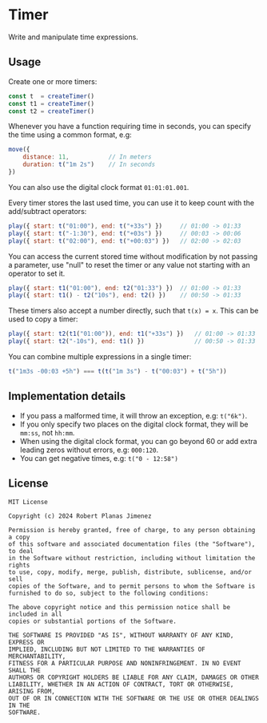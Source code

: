 # Timer
Write and manipulate time expressions.

## Usage

Create one or more timers:

```js
const t  = createTimer()
const t1 = createTimer()
const t2 = createTimer()
```

Whenever you have a function requiring time in seconds, you can specify the time using a common format, e.g:

```js
move({
    distance: 11,           // In meters
    duration: t("1m 2s")    // In seconds
})
```

You can also use the digital clock format `01:01:01.001`.

Every timer stores the last used time, you can use it to keep count with the add/subtract operators:

```js
play({ start: t("01:00"), end: t("+33s") })     // 01:00 -> 01:33
play({ start: t("-1:30"), end: t("+03s") })     // 00:03 -> 00:06
play({ start: t("02:00"), end: t("+00:03") })   // 02:00 -> 02:03
```

You can access the current stored time without modification by not passing a parameter, use "null" to reset the timer or any value not starting with an operator to set it.

```js
play({ start: t1("01:00"), end: t2("01:33") })  // 01:00 -> 01:33
play({ start: t1() - t2("10s"), end: t2() })    // 00:50 -> 01:33
```

These timers also accept a number directly, such that `t(x) = x`. This can be used to copy a timer:

```js
play({ start: t2(t1("01:00")), end: t1("+33s") })   // 01:00 -> 01:33
play({ start: t2("-10s"), end: t1() })              // 00:50 -> 01:33
```

You can combine multiple expressions in a single timer:

```js
t("1m3s -00:03 +5h") === t(t("1m 3s") - t("00:03") + t("5h"))
```

## Implementation details

* If you pass a malformed time, it will throw an exception, e.g: `t("6k")`.
* If you only specify two places on the digital clock format, they will be `mm:ss`, not `hh:mm`.
* When using the digital clock format, you can go beyond 60 or add extra leading zeros without errors, e.g: `000:120`.
* You can get negative times, e.g: `t("0 - 12:58")`


## License

```
MIT License

Copyright (c) 2024 Robert Planas Jimenez

Permission is hereby granted, free of charge, to any person obtaining a copy
of this software and associated documentation files (the "Software"), to deal
in the Software without restriction, including without limitation the rights
to use, copy, modify, merge, publish, distribute, sublicense, and/or sell
copies of the Software, and to permit persons to whom the Software is
furnished to do so, subject to the following conditions:

The above copyright notice and this permission notice shall be included in all
copies or substantial portions of the Software.

THE SOFTWARE IS PROVIDED "AS IS", WITHOUT WARRANTY OF ANY KIND, EXPRESS OR
IMPLIED, INCLUDING BUT NOT LIMITED TO THE WARRANTIES OF MERCHANTABILITY,
FITNESS FOR A PARTICULAR PURPOSE AND NONINFRINGEMENT. IN NO EVENT SHALL THE
AUTHORS OR COPYRIGHT HOLDERS BE LIABLE FOR ANY CLAIM, DAMAGES OR OTHER
LIABILITY, WHETHER IN AN ACTION OF CONTRACT, TORT OR OTHERWISE, ARISING FROM,
OUT OF OR IN CONNECTION WITH THE SOFTWARE OR THE USE OR OTHER DEALINGS IN THE
SOFTWARE.
```
